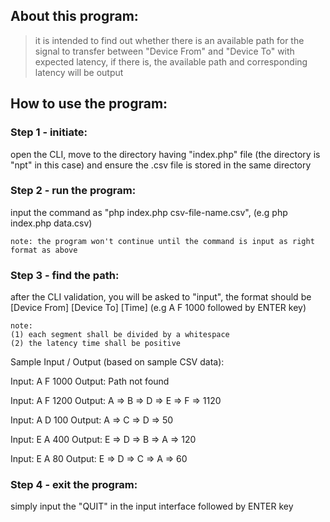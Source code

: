 ## About this program:
> it is intended to find out whether there is an available path for the signal to transfer between "Device From" and "Device To" with expected latency, if there is, the available path and corresponding latency will be output

## How to use the program:
### Step 1 - initiate:
open the CLI, move to the directory having "index.php" file (the directory is "npt" in this case) and ensure the .csv file is stored in the same directory
### Step 2 - run the program:
input the command as "php index.php csv-file-name.csv", (e.g php index.php data.csv)
```
note: the program won't continue until the command is input as right format as above
```
### Step 3 - find the path:
after the CLI validation, you will be asked to "input", the format should be [Device From] [Device To] [Time] (e.g A F 1000 followed by ENTER key)
```
note: 
(1) each segment shall be divided by a whitespace
(2) the latency time shall be positive
```
Sample Input / Output (based on sample CSV data):

Input: A F 1000 Output: Path not found

Input: A F 1200 Output: A => B => D => E => F => 1120

Input: A D 100 Output: A => C => D => 50

Input: E A 400 Output: E => D => B => A => 120

Input: E A 80 Output: E => D => C => A => 60

### Step 4 - exit the program:
simply input the "QUIT" in the input interface followed by ENTER key
